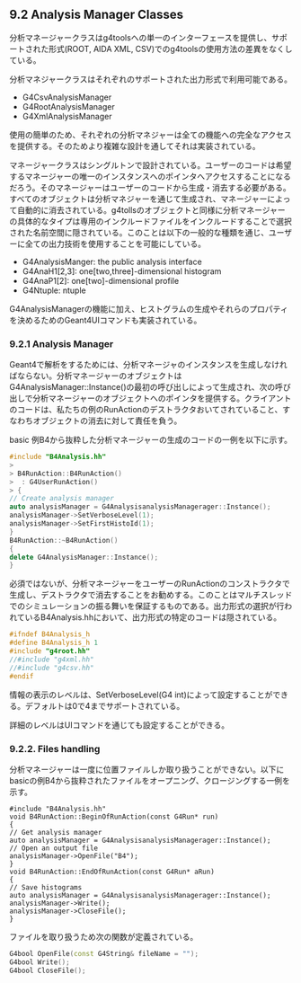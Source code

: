 ## 9.2 Analysis Manager Classes
分析マネージャークラスはg4toolsへの単一のインターフェースを提供し、サポートされた形式(ROOT, AIDA XML, CSV)でのg4toolsの使用方法の差異をなくしている。

分析マネジャークラスはそれぞれのサポートされた出力形式で利用可能である。

-   G4CsvAnalysisManager
-   G4RootAnalysisManager
-   G4XmlAnalysisManager

使用の簡単のため、それぞれの分析マネジャーは全ての機能への完全なアクセスを提供する。そのためより複雑な設計を通してそれは実装されている。

マネージャークラスはシングルトンで設計されている。ユーザーのコードは希望するマネージャーの唯一のインスタンスへのポインタへアクセスすることになるだろう。そのマネージャーはユーザーのコードから生成・消去する必要がある。すべてのオブジェクトは分析マネジャーを通じて生成され、マネージャーによって自動的に消去されている。g4tollsのオブジェクトと同様に分析マネージャーの具体的なタイプは専用のインクルードファイルをインクルードすることで選択された名前空間に隠されている。このことは以下の一般的な種類を通じ、ユーザーに全ての出力技術を使用することを可能にしている。

-   G4AnalysisManger: the public analysis interface
-   G4AnaH1\[2,3]: one\[two,three]-dimensional histogram
-   G4AnaP1\[2]: one\[two]-dimensional profile
-   G4Ntuple: ntuple

G4AnalysisManagerの機能に加え、ヒストグラムの生成やそれらのプロパティを決めるためのGeant4UIコマンドも実装されている。

### 9.2.1 Analysis Manager
Geant4で解析をするためには、分析マネージャのインスタンスを生成しなければならない。分析マネージャーのオブジェクトはG4AnalysisManager::Instance()の最初の呼び出しによって生成され、次の呼び出しで分析マネージャーのオブジェクトへのポインタを提供する。クライアントのコードは、私たちの例のRunActionのデストラクタおいてされていること、すなわちオブジェクトの消去に対して責任を負う。

basic 例B4から抜粋した分析マネージャーの生成のコードの一例を以下に示す。
```C++
#include "B4Analysis.hh"  
>   
> B4RunAction::B4RunAction()  
>  : G4UserRunAction()  
> {  
// Create analysis manager  
auto analysisManager = G4AnalysisanalysisManagerager::Instance();  
analysisManager->SetVerboseLevel(1);  
analysisManager->SetFirstHistoId(1);  
}
B4RunAction::~B4RunAction()
{
delete G4AnalysisManager::Instance();  
}
```
必須ではないが、分析マネージャーをユーザーのRunActionのコンストラクタで生成し、デストラクタで消去することをお勧めする。このことはマルチスレッドでのシミュレーションの振る舞いを保証するものである。出力形式の選択が行われているB4Analysis.hhにおいて、出力形式の特定のコードは隠されている。

```C++
#ifndef B4Analysis_h  
#define B4Analysis_h 1  
#include "g4root.hh"  
//#include "g4xml.hh"  
//#include "g4csv.hh"  
#endif  
```
情報の表示のレベルは、SetVerboseLevel(G4 int)によって設定することができる。デフォルトは0で4までサポートされている。

詳細のレベルはUIコマンドを通じても設定することができる。

### 9.2.2. Files handling
分析マネージャーは一度に位置ファイルしか取り扱うことができない。以下にbasicの例B4から抜粋されたファイルをオープニング、クロージングする一例を示す。
```C++:exampleB4
#include "B4Analysis.hh"  
void B4RunAction::BeginOfRunAction(const G4Run* run)  
{  
// Get analysis manager  
auto analysisManager = G4AnalysisanalysisManagerager::Instance();  
// Open an output file  
analysisManager->OpenFile("B4");  
}  
void B4RunAction::EndOfRunAction(const G4Run* aRun)  
{  
// Save histograms  
auto analysisManager = G4AnalysisanalysisManagerager::Instance();  
analysisManager->Write();  
analysisManager->CloseFile();  
}  
```

ファイルを取り扱うため次の関数が定義されている。
```C++
G4bool OpenFile(const G4String& fileName = "");
G4bool Write();
G4bool CloseFile();
```
